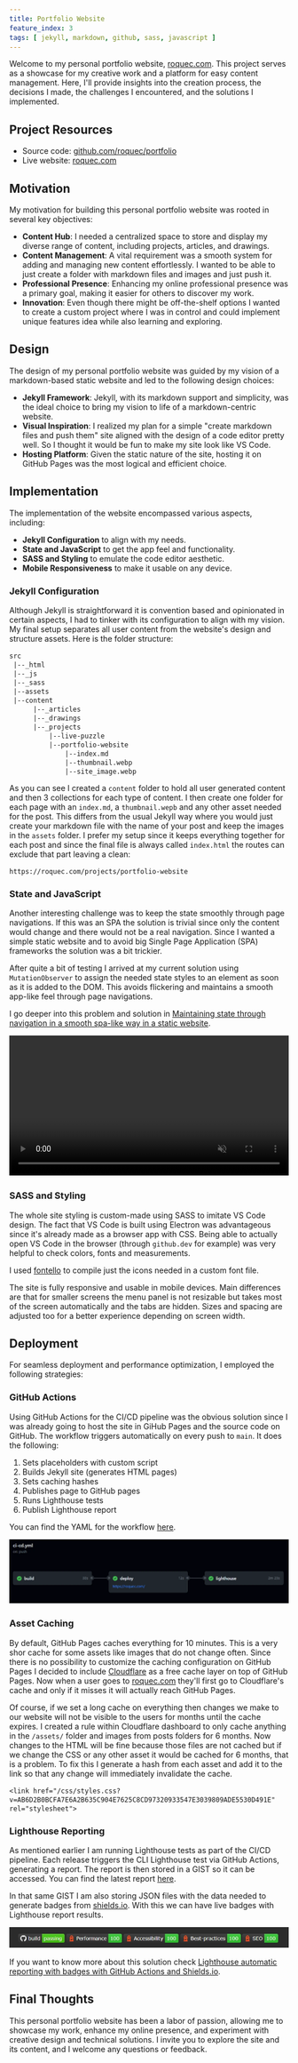 ```yaml
---
title: Portfolio Website
feature_index: 3
tags: [ jekyll, markdown, github, sass, javascript ]
---
```


Welcome to my personal portfolio website, [roquec.com](https://roquec.com). This project serves as a showcase for my creative work and a platform for easy content management. Here, I'll provide insights into the creation process, the decisions I made, the challenges I encountered, and the solutions I implemented.

## Project Resources
* Source code: [github.com/roquec/portfolio](https://github.com/roquec/portfolio)
* Live website: [roquec.com](https://roquec.com)


## Motivation
My motivation for building this personal portfolio website was rooted in several key objectives:
* **Content Hub**: I needed a centralized space to store and display my diverse range of content, including projects, articles, and drawings.
* **Content Management**: A vital requirement was a smooth system for adding and managing new content effortlessly. I wanted to be able to just create a folder with markdown files and images and just push it.
* **Professional Presence**: Enhancing my online professional presence was a primary goal, making it easier for others to discover my work.
* **Innovation**: Even though there might be off-the-shelf options I wanted to create a custom project where I was in control and could implement unique features idea while also learning and exploring.

## Design
The design of my personal portfolio website was guided by my vision of a markdown-based static website and led to the following design choices:

* **Jekyll Framework**: Jekyll, with its markdown support and simplicity, was the ideal choice to bring my vision to life of a markdown-centric website.
* **Visual Inspiration**: I realized my plan for a simple "create markdown files and push them" site aligned with the design of a code editor pretty well. So I thought it would be fun to make my site look like VS Code.
* **Hosting Platform**: Given the static nature of the site, hosting it on GitHub Pages was the most logical and efficient choice.

## Implementation
The implementation of the website encompassed various aspects, including:
* **Jekyll Configuration** to align with my needs.
* **State and JavaScript** to get the app feel and functionality.
* **SASS and Styling** to emulate the code editor aesthetic.
* **Mobile Responsiveness** to make it usable on any device.


### Jekyll Configuration
Although Jekyll is straightforward it is convention based and opinionated in certain aspects, I had to tinker with its configuration to align with my vision. My final setup separates all user content from the website's design and structure assets. Here is the folder structure:

```
src
 |--_html
 |--_js
 |--_sass
 |--assets
 |--content
      |--_articles
      |--_drawings
      |--_projects
          |--live-puzzle
          |--portfolio-website
              |--index.md
              |--thumbnail.webp
              |--site_image.webp
```

As you can see I created a `content` folder to hold all user generated content and then 3 collections for each type of content. I then create one folder for each page with an `index.md`, a `thumbnail.wepb` and any other asset needed for the post. This differs from the usual Jekyll way where you would just create your markdown file with the name of your post and keep the images in the `assets` folder. I prefer my setup since it keeps everything together for each post and since the final file is always called `index.html` the routes can exclude that part leaving a clean:

```
https://roquec.com/projects/portfolio-website
```

### State and JavaScript

Another interesting challenge was to keep the state smoothly through page navigations. If this was an SPA the solution is trivial since only the content would change and there would not be a real navigation. Since I wanted a simple static website and to avoid big Single Page Application (SPA) frameworks the solution was a bit trickier.

After quite a bit of testing I arrived at my current solution using `MutationObserver` to assign the needed state styles to an element as soon as it is added to the DOM. This avoids flickering and maintains a smooth app-like feel through page navigations.

I go deeper into this problem and solution in [Maintaining state through navigation in a smooth spa-like way in a static website](/articles/2023-10-14-smooth-state-through-navigation-in-mpa).

<video width="100%" preload="auto" muted autoplay loop>
    <source src="video.webm" type="video/webm"/>
</video>

### SASS and Styling

The whole site styling is custom-made using SASS to imitate VS Code design. The fact that VS Code is built using Electron was advantageous since it's already made as a browser app with CSS. Being able to actually open VS Code in the browser (through `github.dev` for example) was very helpful to check colors, fonts and measurements.

I used [fontello](https://fontello.com/) to compile just the icons needed in a custom font file.

The site is fully responsive and usable in mobile devices. Main differences are that for smaller screens the menu panel is not resizable but takes most of the screen automatically and the tabs are hidden. Sizes and spacing are adjusted too for a better experience depending on screen width.

## Deployment
For seamless deployment and performance optimization, I employed the following strategies:

### GitHub Actions
Using GitHub Actions for the CI/CD pipeline was the obvious solution since I was already going to host the site in GiHub Pages and the source code on GitHub. The workflow triggers automatically on every push to `main`. It does the following:
1. Sets placeholders with custom script
2. Builds Jekyll site (generates HTML pages)
3. Sets caching hashes
4. Publishes page to GitHub pages
5. Runs Lighthouse tests
6. Publish Lighthouse report

You can find the YAML for the workflow [here](https://github.com/roquec/portfolio/blob/main/.github/workflows/ci-cd.yml).

![Workflow](workflow.webp)


### Asset Caching
By default, GitHub Pages caches everything for 10 minutes. This is a very shor cache for some assets like images that do not change often. Since there is no possibility to customize the caching configuration on GitHub Pages I decided to include [Cloudflare](https://www.cloudflare.com/) as a free cache layer on top of GitHub Pages. Now when a user goes to [roquec.com](https://roquec.com) they'll first go to Cloudflare's cache and only if it misses it will actually reach GitHub Pages.

Of course, if we set a long cache on everything then changes we make to our website will not be visible to the users for months until the cache expires. I created a rule within Cloudflare dashboard to only cache anything in the `/assets/` folder and images from posts folders for 6 months. Now changes to the HTML will be fine because those files are not cached but if we change the CSS or any other asset it would be cached for 6 months, that is a problem. To fix this I generate a hash from each asset and add it to the link so that any change will immediately invalidate the cache.

```
<link href="/css/styles.css?v=AB6D2B0BCFA7E6A2B635C904E7625C8CD97320933547E3039809ADE5530D491E" rel="stylesheet">
```

### Lighthouse Reporting
As mentioned earlier I am running Lighthouse tests as part of the CI/CD pipeline. Each release triggers the CLI Lighthouse test via GitHub Actions, generating a report. The report is then stored in a GIST so it can be accessed. You can find the latest report [here](https://htmlpreview.github.io/?https://gist.githubusercontent.com/roquec/3f8ee5d85053832ea374a05b301f57aa/raw/report.html).

In that same GIST I am also storing JSON files with the data needed to generate badges from [shields.io](https://shields.io/). With this we can have live badges with Lighthouse report results.

![Badges](badges.webp)

If you want to know more about this solution check [Lighthouse automatic reporting with badges with GitHub Actions and Shields.io](/articles/2023-10-23-lighthouse-automated-reporting).


## Final Thoughts
This personal portfolio website has been a labor of passion, allowing me to showcase my work, enhance my online presence, and experiment with creative design and technical solutions. I invite you to explore the site and its content, and I welcome any questions or feedback.
